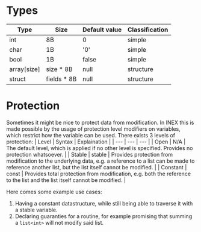# Types
| Type | Size | Default value | Classification |
| --- | --- | --- | --- |
| int | 8B | 0 | simple |
| char | 1B | '0' | simple |
| bool | 1B | false | simple |
| array[size]  | size * 8B  | null | structure |
| struct | fields * 8B | null | structure |

# Protection
Sometimes it might be nice to protect data from modification. In INEX this is made possible by the usage of protection level modifiers on variables, which restrict how the variable can be used. There exists 3 levels of protection:
| Level | Syntax | Explaination |
| --- | --- | --- |
| Open | N/A | The default level, which is applied if no other level is specified. Provides no protection whatsoever. |
| Stable | stable | Provides protection from modification to the underlying data, e.g. a reference to a list can be made to reference another list, but the list itself cannot be modified. |
| Constant | const | Provides total protection from modification, e.g. both the reference to the list and the list itself cannot be modified. |

Here comes some example use cases:
1. Having a constant datastructure, while still being able to traverse it with a stable variable.
2. Declaring guaranties for a routine, for example promising that summing a ```list<int>``` will not modify said list.